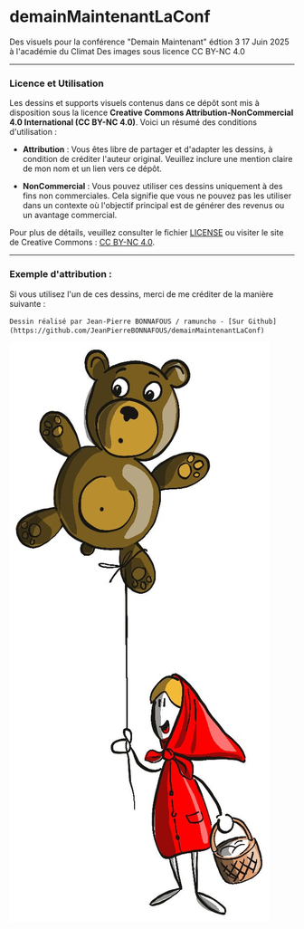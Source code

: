 # demainMaintenantLaConf

Des visuels pour la conférence "Demain Maintenant" édtion 3 17 Juin 2025 à l'académie du Climat 
Des images sous licence CC BY-NC 4.0

---

### Licence et Utilisation

Les dessins et supports visuels contenus dans ce dépôt sont mis à disposition sous la licence **Creative Commons Attribution-NonCommercial 4.0 International (CC BY-NC 4.0)**. Voici un résumé des conditions d'utilisation :

- **Attribution** : Vous êtes libre de partager et d'adapter les dessins, à condition de créditer l'auteur original. Veuillez inclure une mention claire de mon nom et un lien vers ce dépôt.

- **NonCommercial** : Vous pouvez utiliser ces dessins uniquement à des fins non commerciales. Cela signifie que vous ne pouvez pas les utiliser dans un contexte où l'objectif principal est de générer des revenus ou un avantage commercial.

Pour plus de détails, veuillez consulter le fichier [LICENSE](https://github.com/JeanPierreBONNAFOUS/demainMaintenantLaConf/blob/main/License) ou visiter le site de Creative Commons : [CC BY-NC 4.0](https://creativecommons.org/licenses/by-nc/4.0/).

---

### Exemple d'attribution :

Si vous utilisez l'un de ces dessins, merci de me créditer de la manière suivante :

```
Dessin réalisé par Jean-Pierre BONNAFOUS / ramuncho - [Sur Github](https://github.com/JeanPierreBONNAFOUS/demainMaintenantLaConf)
```

![Stickers](assets/visuels/Stickers.jpg)
